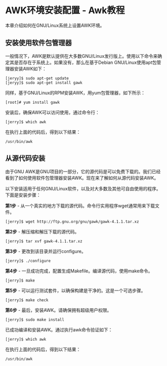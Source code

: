 # AWK环境安装配置 - Awk教程

本章介绍如何在GNU/Linux系统上设置AWK环境。

## 安装使用软件包管理器

一般情况下，AWK是默认提供在大多数GNU/Linux发行版上。使用以下命令来确定其是否存在于系统上。如果没有，那么在基于Debian GNU/Linux使用apt包管理器安装AWK如下：

```
[jeryy]$ sudo apt-get update
[jeryy]$ sudo apt-get install gawk
```

同样，基于GNU/Linux的RPM安装AWK，用yum包管理器，如下所示：

```
[root]# yum install gawk
```

安装后，确保AWK可以访问使用，通过命令行：

```
[jerry]$ which awk
```

在执行上面的代码后，得到以下结果：

```
/usr/bin/awk
```

## 从源代码安装

由于GNU AWK是GNU项目的一部分，它的源代码是可以免费下载的。我们已经看到了如何使用软件包管理器安装AWK。现在来了解如何从源代码安装AWK。

以下安装适用于任何GNU/Linux软件，以及对大多数及其他可自由使用的程序。下面是安装步骤：

**第1步** - 从一个真实的地方下载的源代码。命令行实用程序wget通常用来下载文件。

```
[jerry]$ wget http://ftp.gnu.org/gnu/gawk/gawk-4.1.1.tar.xz
```

**第2步** - 解压缩和解压下载的源代码。

```
[jerry]$ tar xvf gawk-4.1.1.tar.xz
```

**第3步** - 更改到该目录并运行configure。

```
[jerry]$ ./configure
```

**第4步** - 一旦成功完成，配置生成Makefile。编译源代码，使用make命令。

```
[jerry]$ make
```

**第5步** - 可以运行测试套件，以确保构建是干净的。这是一个可选步骤。

```
[jerry]$ make check
```

**第6步** - 最后，安装AWK。请确保拥有超级用户权限。

```
[jerry]$ sudo make install
```

已成功编译和安装AWK。通过执行awk命令验证如下：

```
[jerry]$ which awk
```

在执行上面的代码后，得到以下结果：

```
/usr/bin/awk
```

 